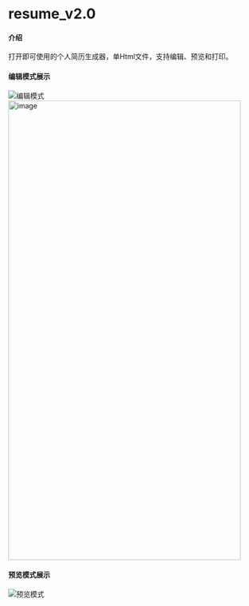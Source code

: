 # resume_v2.0

#### 介绍
打开即可使用的个人简历生成器，单Html文件，支持编辑、预览和打印。

#### 编辑模式展示
![编辑模式](https://img.remit.ee/api/file/BQACAgUAAyEGAASHRsPbAAECGNhoyXisfvZ5iut6z_LfbW4E6sG40gAC-T0AAvOKSVYzUaYpM-wJpTYE.png)
<img width="467" height="922" alt="image" src="https://github.com/user-attachments/assets/d9456004-55de-44b2-aecd-727db550a423" />



#### 预览模式展示
![预览模式](https://img.remit.ee/api/file/BQACAgUAAyEGAASHRsPbAAECGN5oyXls3JBPNBCg900BfYhqDapo5gAC_z0AAvOKSVbTC0SVp9ETDzYE.png)

